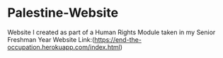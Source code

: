 # Palestine-Website
Website I created as part of a Human Rights Module taken in my Senior Freshman Year
Website Link:(https://end-the-occupation.herokuapp.com/index.html)

